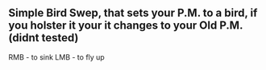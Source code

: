 ## Simple Bird Swep, that sets your P.M. to a bird, if you holster it your it changes to your Old P.M. (didnt tested) ##

RMB - to sink
LMB - to fly up
